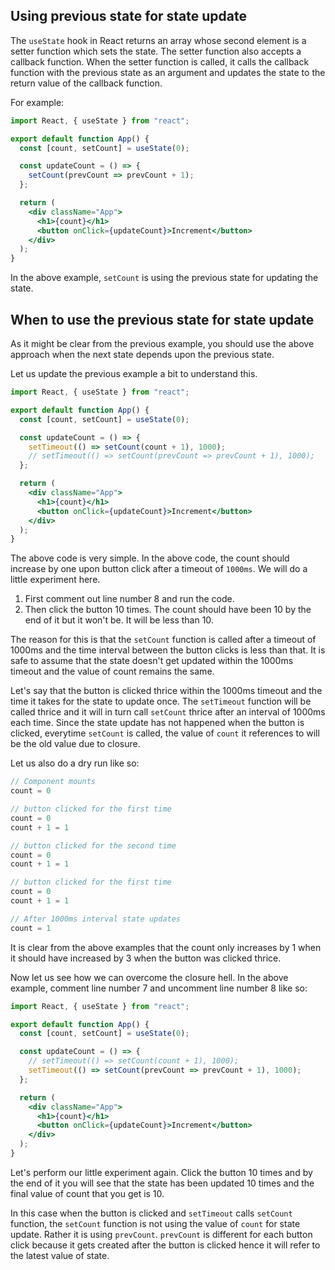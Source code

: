 ## Using previous state for state update

The `useState` hook in React returns an array whose second element is a setter
function which sets the state. The setter function also accepts a callback
function. When the setter function is called, it calls the callback function
with the previous state as an argument and updates the state to the return value
of the callback function.

For example:

```jsx
import React, { useState } from "react";

export default function App() {
  const [count, setCount] = useState(0);

  const updateCount = () => {
    setCount(prevCount => prevCount + 1);
  };

  return (
    <div className="App">
      <h1>{count}</h1>
      <button onClick={updateCount}>Increment</button>
    </div>
  );
}
```

In the above example, `setCount` is using the previous state for updating the
state.

## When to use the previous state for state update

As it might be clear from the previous example, you should use the above
approach when the next state depends upon the previous state.

Let us update the previous example a bit to understand this.

```jsx
import React, { useState } from "react";

export default function App() {
  const [count, setCount] = useState(0);

  const updateCount = () => {
    setTimeout(() => setCount(count + 1), 1000);
    // setTimeout(() => setCount(prevCount => prevCount + 1), 1000);
  };

  return (
    <div className="App">
      <h1>{count}</h1>
      <button onClick={updateCount}>Increment</button>
    </div>
  );
}
```

The above code is very simple. In the above code, the count should increase by
one upon button click after a timeout of `1000ms`. We will do a little
experiment here.

1. First comment out line number 8 and run the code.
1. Then click the button 10 times. The count should have been 10 by the end of
   it but it won't be. It will be less than 10.

The reason for this is that the `setCount` function is called after a timeout of
1000ms and the time interval between the button clicks is less than that. It is
safe to assume that the state doesn't get updated within the 1000ms timeout and
the value of count remains the same.

Let's say that the button is clicked thrice within the 1000ms timeout and the
time it takes for the state to update once. The `setTimeout` function will be
called thrice and it will in turn call `setCount` thrice after an interval of
1000ms each time. Since the state update has not happened when the button is
clicked, everytime `setCount` is called, the value of `count` it references to
will be the old value due to closure.

Let us also do a dry run like so:

```javascript
// Component mounts
count = 0

// button clicked for the first time
count = 0
count + 1 = 1

// button clicked for the second time
count = 0
count + 1 = 1

// button clicked for the first time
count = 0
count + 1 = 1

// After 1000ms interval state updates
count = 1
```

It is clear from the above examples that the count only increases by 1 when it
should have increased by 3 when the button was clicked thrice.

Now let us see how we can overcome the closure hell. In the above example,
comment line number 7 and uncomment line number 8 like so:

```jsx
import React, { useState } from "react";

export default function App() {
  const [count, setCount] = useState(0);

  const updateCount = () => {
    // setTimeout(() => setCount(count + 1), 1000);
    setTimeout(() => setCount(prevCount => prevCount + 1), 1000);
  };

  return (
    <div className="App">
      <h1>{count}</h1>
      <button onClick={updateCount}>Increment</button>
    </div>
  );
}
```

Let's perform our little experiment again. Click the button 10 times and by the
end of it you will see that the state has been updated 10 times and the final
value of count that you get is 10.

In this case when the button is clicked and `setTimeout` calls `setCount`
function, the `setCount` function is not using the value of `count` for state
update. Rather it is using `prevCount`. `prevCount` is different for each button
click because it gets created after the button is clicked hence it will refer to
the latest value of state.
